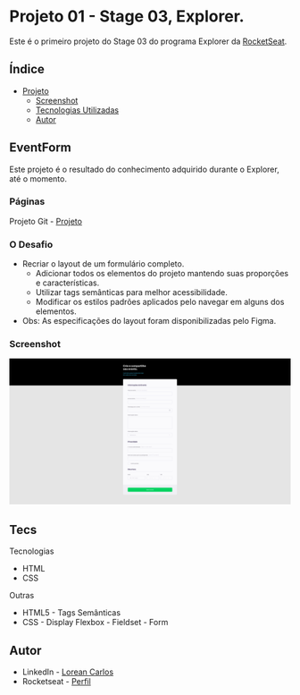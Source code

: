 # Projeto 01 - Stage 03, Explorer.

Este é o primeiro projeto do Stage 03 do programa Explorer da [RocketSeat](rocketseat.com.br/).

## Índice

- [Projeto](#EventForm)
  - [Screenshot](#screenshot)
  - [Tecnologias Utilizadas](#tecs)
  - [Autor](#autor)

## EventForm

Este projeto é o resultado do conhecimento adquirido durante o Explorer, até o momento.  

### Páginas

Projeto Git - [Projeto](https://loreancarlos.github.io/EventForm/)

### O Desafio

- Recriar o layout de um formulário completo.
    - Adicionar todos os elementos do projeto mantendo suas proporções e características.
    - Utilizar tags semânticas para melhor acessibilidade.
    - Modificar os estilos padrões aplicados pelo navegar em alguns dos elementos. 
- Obs: As especificações do layout foram disponibilizadas pelo Figma.

### Screenshot

![](./img/screenshot.png)

## Tecs

Tecnologias

- HTML
- CSS

Outras

- HTML5 - Tags Semânticas
- CSS - Display Flexbox - Fieldset - Form

## Autor

- LinkedIn - [Lorean Carlos](https://www.linkedin.com/in/lorean-carlos-fernandes-soares-03220121a/)
- Rocketseat - [Perfil](https://app.rocketseat.com.br/me/loreancarlos)